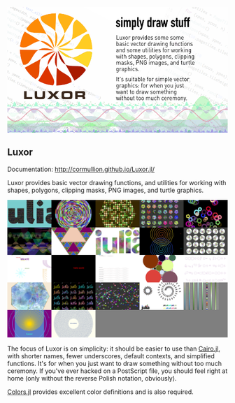
<a id='Luxor-1'></a>

![](examples/luxor-big-logo.png)

## Luxor

Documentation: http://cormullion.github.io/Luxor.jl/

Luxor provides basic vector drawing functions, and utilities for working with shapes, polygons, clipping masks, PNG images, and turtle graphics.

![](examples/tiled-images.png)

The focus of Luxor is on simplicity: it should be easier to use than
[Cairo.jl](https://github.com/JuliaLang/Cairo.jl), with shorter names, fewer underscores,
default contexts, and simplified functions. It's for when you just want to draw something
without too much ceremony. If you've ever hacked on a PostScript file, you should feel right
at home (only without the reverse Polish notation, obviously).

[Colors.jl](https://github.com/JuliaGraphics/Colors.jl) provides excellent color definitions
and is also required.
